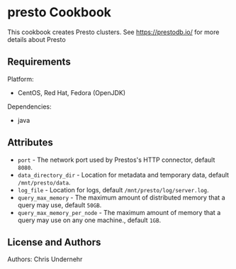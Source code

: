 presto Cookbook
===============
This cookbook creates Presto clusters.  See https://prestodb.io/ for more details about Presto

Requirements
------------
Platform:

* CentOS, Red Hat, Fedora (OpenJDK)

Dependencies:

* java


Attributes
----------
* `port` - The network port used by Prestos's HTTP connector, default `8080`.
* `data_directory_dir` - Location for metadata and temporary data, default `/mnt/presto/data`.
* `log_file` - Location for logs, default `/mnt/presto/log/server.log`.
* `query_max_memory` - The maximum amount of distributed memory that a query may use, default `50GB`.
* `query_max_memory_per_node` - The maximum amount of memory that a query may use on any one machine., default `1GB`.

License and Authors
-------------------
Authors:
Chris Undernehr
